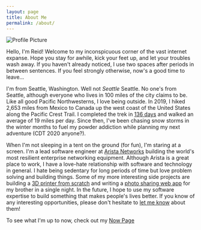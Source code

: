 ```yaml
---
layout: page
title: About Me
permalink: /about/
---
```

![Profile Picture](https://avatars0.githubusercontent.com/u/5149905?s=460&u=967437327022f41a6d26c8c297cc9c098014830a&v=4)

Hello, I'm Reid!  Welcome to my inconspicuous corner of the vast internet expanse.  Hope you stay for awhile, kick your feet up, and let your troubles wash away.  If you haven't already noticed, I use two spaces after periods in between sentences.  If you feel strongly otherwise, now's a good time to leave...

I'm from Seattle, Washington.  Well not *Seattle* Seattle.  No one's from Seattle, although everyone who lives in 100 miles of the city claims to be.  Like all good Pacific Northwesterns, I love being outside.  In 2019, I hiked 2,653 miles from Mexico to Canada up the west coast of the United States along the Pacific Crest Trail.  I completed the trek in [136 days](https://docs.google.com/spreadsheets/d/1VUCHmCiV1qDBgHM5udxTyLRSyirUIyrnapkPBt5erpY/edit#gid=0) and walked an average of 19 miles per day.  Since then, I've been chasing snow storms in the winter months to fuel my powder addiction while planning my next adventure (CDT 2020 anyone?).

When I'm not sleeping in a tent on the ground (for fun), I'm staring at a screen.  I'm a lead software engineer at [Arista Networks](https://www.arista.com/en/) building the world's most resilient enterprise networking equipment.  Although Arista is a great place to work, I have a love-hate relationship with software and technology in general.  I hate being sedentary for long periods of time but love problem solving and building things.  Some of my more interesting side projects are building a [3D printer from scratch](https://github.com/rmayf/3d) and writing a [photo sharing web app](https://github.com/rmayf/PhotoGallery) for my brother in a single night.  In the future, I hope to use my software expertise to build something that makes people's lives better.  If you know of any interesting opportunities, please don't hesitate to [let me know](email:rmayf3@gmail.com) about them!

To see what I'm up to now, check out my [Now Page](/now)
	
<!--stackedit_data:
eyJoaXN0b3J5IjpbMTM4NDg5OTY1LDEwMzEzMzY4NzksLTE1MD
QwMDA5MTEsNjcxMDY1NjQ5LC00ODQwNzIyMDhdfQ==
-->